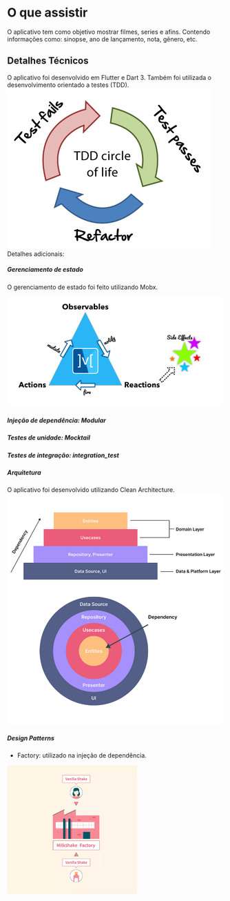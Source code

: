 # O que assistir

O aplicativo tem como objetivo mostrar filmes, series e afins. Contendo informações como: sinopse, ano de lançamento, nota, gênero, etc. 

## Detalhes Técnicos

O aplicativo foi desenvolvido em Flutter e Dart 3. Também foi utilizada o desenvolvimento orientado a testes (TDD).
![TDD](/assets/images/tdd.png)
Detalhes adicionais:
##### Gerenciamento de estado
O gerenciamento de estado foi feito utilizando Mobx.

![Mobx](/assets/images/mobx.png)
##### Injeção de dependência: Modular
##### Testes de unidade: Mocktail
##### Testes de integração: integration_test

##### Arquitetura

O aplicativo foi desenvolvido utilizando Clean Architecture.
![Clean Architecture](/assets/images/clean-arch.png)
##### Design Patterns

- Factory: utilizado na injeção de dependência.
<img src="/assets/images/factory.png" alt="Factory" style="height: 300px; "/>

